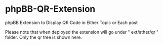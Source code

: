 # phpBB-QR-Extension
phpBB Extension to Display QR Code in Either Topic or Each post

Please note that when deployed the extension will go under " ext/ather/qr " folder. Only the qr tree is shown here.
